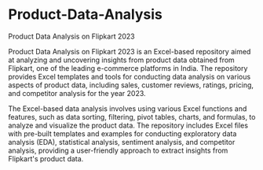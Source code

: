 # Product-Data-Analysis
Product Data Analysis on Flipkart 2023


Product Data Analysis on Flipkart 2023 is an Excel-based repository aimed at analyzing and uncovering insights from product data obtained from Flipkart, one of the leading e-commerce platforms in India. The repository provides Excel templates and tools for conducting data analysis on various aspects of product data, including sales, customer reviews, ratings, pricing, and competitor analysis for the year 2023.

The Excel-based data analysis involves using various Excel functions and features, such as data sorting, filtering, pivot tables, charts, and formulas, to analyze and visualize the product data. The repository includes Excel files with pre-built templates and examples for conducting exploratory data analysis (EDA), statistical analysis, sentiment analysis, and competitor analysis, providing a user-friendly approach to extract insights from Flipkart's product data.
